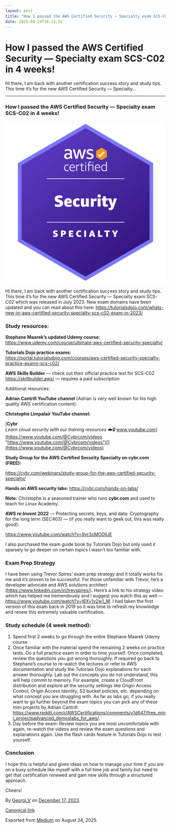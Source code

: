 ```yaml
---
layout: post
title: "How I passed the AWS Certified Security — Specialty exam SCS-C02 in 4 weeks!"
date: 2025-08-24T18:13:32
---
```


# How I passed the AWS Certified Security — Specialty exam SCS-C02 in 4 weeks!

Hi there, I am back with another certification success story and study tips. This time it’s for the new AWS Certified Security — Specialty… 

* * *

### How I passed the AWS Certified Security — Specialty exam SCS-C02 in 4 weeks!

![](/assets/images/how-i-passed-the-aws-certified-security-specialty-exam-scs-c02-in-4-weeks-0.png)

Hi there, I am back with another certification success story and study tips. This time it’s for the new AWS Certified Security — Specialty exam SCS-C02 which was released in July 2023. New exam domains have been updated and you can read about this here: <https://tutorialsdojo.com/whats-new-in-aws-certified-security-specialty-scs-c02-exam-in-2023/>

### Study resources:

**Stephane Maarek’s updated Udemy course:** <https://www.udemy.com/course/ultimate-aws-certified-security-specialty/>

**Tutorials Dojo practice exams:** <https://portal.tutorialsdojo.com/courses/aws-certified-security-specialty-practice-exams-scs-c02/>

**AWS Skills Builder** — check out their official practice test for SCS-C02 <https://skillbuilder.aws/> — requires a paid subscription

Additional resources:

**Adrian Cantrill YouTube channel** (Adrian is very well known for his high quality AWS certification content):

**Christophe Limpalair YouTube channel:**

[**Cybr**  
 _Learn cloud security with our training resources ☁️🔒_ www.youtube.com](https://www.youtube.com/@Cybrcom/videos "https://www.youtube.com/@Cybrcom/videos")[](https://www.youtube.com/@Cybrcom/videos)

**Study Group for the AWS Certified Security Specialty on cybr.com (FREE):**

<https://cybr.com/webinars/study-group-for-the-aws-certified-security-specialty/>

**Hands on AWS security labs:** <https://cybr.com/hands-on-labs/>

**Note:** Christophe is a seasoned trainer who runs **cybr.com** and used to teach for Linux Academy.

**AWS re:Invent 2022** — Protecting secrets, keys, and data: Cryptography for the long term (SEC403) — (if you really want to geek out, this was really good):

<https://www.youtube.com/watch?v=9vr3oMODIUE>

I also purchased the exam guide book by Tutorials Dojo but only used it sparsely to go deeper on certain topics I wasn’t too familiar with.

### Exam Prep Strategy

I have been using Trevor Spires’ exam prep strategy and it totally works for me and it’s proven to be successful. For those unfamiliar with Trevor, he’s a developer advocate and AWS solutions architect (<https://www.linkedin.com/in/trevspires/>). Here’s a link to his strategy video which has helped me tremendously and I suggest you watch this as well — <https://www.youtube.com/watch?v=I6Xy1v2w1_M>. I had taken the first version of this exam back in 2019 so it was time to refresh my knowledge and renew this extremely valuable certification.

### Study schedule (4 week method):

  1. Spend first 2 weeks to go through the entire Stephane Maarek Udemy course
  2. Once familiar with the material spend the remaining 2 weeks on practice tests. Do a full practice exam in order to time yourself. Once completed, review the questions you got wrong thoroughly. If required go back to Stephane’s course to re-watch the lectures or refer to AWS documentation and study the Tutorials Dojo explanations for each answer thoroughly. Lab out the concepts you do not understand, this will help commit to memory. For example, create a CloudFront distribution and explore all the security settings like Origin Access Control, Origin Access Identity, S3 bucket policies, etc. depending on what concept you are struggling with. As far as labs go, if you really want to go further beyond the exam topics you can pick any of these mini projects by Adrian Cantrill: <https://www.reddit.com/r/AWSCertifications/comments/v1d647/free_mini_projectsadvanced_demoslabs_for_aws/>.
  3. Day before the exam: Review topics you are most uncomfortable with again, re-watch the videos and review the exam questions and explanations again. Use the flash cards feature in Tutorials Dojo to test yourself.



### **Conclusion**

I hope this is helpful and gives ideas on how to manage your time if you are on a busy schedule like myself with a full time job and family but need to get that certification renewed and gain new skills through a structured approach.

Cheers!

By [Georgi_V](https://medium.com/@gvoden) on [December 17, 2023](https://medium.com/p/68c88efd9ce8).

[Canonical link](https://medium.com/@gvoden/how-i-passed-the-aws-certified-security-specialty-exam-scs-c02-in-4-weeks-68c88efd9ce8)

Exported from [Medium](https://medium.com) on August 24, 2025.
